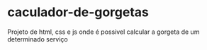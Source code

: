 # caculador-de-gorgetas
Projeto de html, css e js onde é possivel calcular a gorgeta de um determinado serviço
